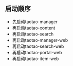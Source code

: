 ## 启动顺序

- 先启动taotao-manager
- 再启动taotao-content
- 再启动taotao-search
- 再启动taotao-manager-web
- 再启动taotao-search-web
- 再启动taotao-portal-web
- 再启动taotao-item-web